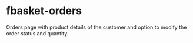 # fbasket-orders
Orders page with product details of the customer and option to modify the order status and quantity.
